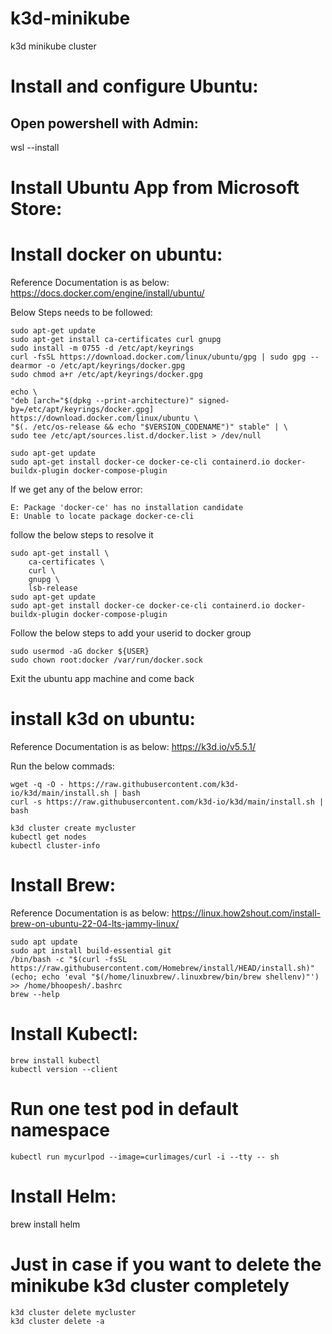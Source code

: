 # k3d-minikube
k3d minikube cluster

# Install and configure Ubuntu:
## Open powershell with Admin:
wsl --install

# Install Ubuntu App from Microsoft Store:

# Install docker on ubuntu:
Reference Documentation is as below:
https://docs.docker.com/engine/install/ubuntu/


Below Steps needs to be followed:

    sudo apt-get update  
    sudo apt-get install ca-certificates curl gnupg  
    sudo install -m 0755 -d /etc/apt/keyrings  
    curl -fsSL https://download.docker.com/linux/ubuntu/gpg | sudo gpg --dearmor -o /etc/apt/keyrings/docker.gpg  
    sudo chmod a+r /etc/apt/keyrings/docker.gpg  
    
    echo \
    "deb [arch="$(dpkg --print-architecture)" signed-by=/etc/apt/keyrings/docker.gpg] https://download.docker.com/linux/ubuntu \
    "$(. /etc/os-release && echo "$VERSION_CODENAME")" stable" | \
    sudo tee /etc/apt/sources.list.d/docker.list > /dev/null  

    sudo apt-get update  
    sudo apt-get install docker-ce docker-ce-cli containerd.io docker-buildx-plugin docker-compose-plugin  

If we get any of the below error:

    E: Package 'docker-ce' has no installation candidate
    E: Unable to locate package docker-ce-cli
 
 follow the below steps to resolve it

    sudo apt-get install \
        ca-certificates \
        curl \
        gnupg \
        lsb-release
    sudo apt-get update  
    sudo apt-get install docker-ce docker-ce-cli containerd.io docker-buildx-plugin docker-compose-plugin 

Follow the below steps to add your userid to docker group

    sudo usermod -aG docker ${USER}
    sudo chown root:docker /var/run/docker.sock

Exit the ubuntu app machine and come back

# install k3d on ubuntu:
Reference Documentation is as below:
https://k3d.io/v5.5.1/

Run the below commads:  

    wget -q -O - https://raw.githubusercontent.com/k3d-io/k3d/main/install.sh | bash
    curl -s https://raw.githubusercontent.com/k3d-io/k3d/main/install.sh | bash

    k3d cluster create mycluster
    kubectl get nodes
    kubectl cluster-info

# Install Brew:
Reference Documentation is as below:
https://linux.how2shout.com/install-brew-on-ubuntu-22-04-lts-jammy-linux/

    sudo apt update
    sudo apt install build-essential git
    /bin/bash -c "$(curl -fsSL https://raw.githubusercontent.com/Homebrew/install/HEAD/install.sh)"
    (echo; echo 'eval "$(/home/linuxbrew/.linuxbrew/bin/brew shellenv)"') >> /home/bhoopesh/.bashrc
    brew --help

# Install Kubectl:
    brew install kubectl
    kubectl version --client
    
# Run one test pod in default namespace
    kubectl run mycurlpod --image=curlimages/curl -i --tty -- sh

# Install Helm:
brew install helm

# Just in case if you want to delete the minikube k3d cluster completely
    k3d cluster delete mycluster
    k3d cluster delete -a

